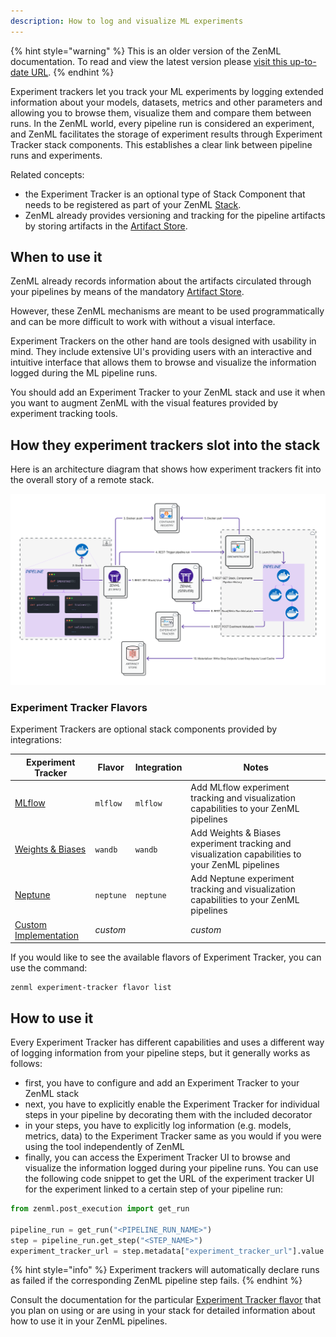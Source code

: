 ```yaml
---
description: How to log and visualize ML experiments
---
```


{% hint style="warning" %}
This is an older version of the ZenML documentation. To read and view the latest version please [visit this up-to-date URL](https://docs.zenml.io).
{% endhint %}


Experiment trackers let you track your ML experiments by logging extended
information about your models, datasets, metrics and other parameters and
allowing you to browse them, visualize them and compare them between runs.
In the ZenML world, every pipeline run is considered an experiment, and ZenML
facilitates the storage of experiment results through Experiment Tracker stack
components. This establishes a clear link between pipeline runs and experiments.

Related concepts:

* the Experiment Tracker is an optional type of Stack Component that needs to be
registered as part of your ZenML [Stack](../../starter-guide/stacks/stacks.md).
* ZenML already provides versioning and tracking for the pipeline artifacts by
storing artifacts in the [Artifact Store](../artifact-stores/artifact-stores.md).

## When to use it

ZenML already records information about the artifacts circulated through your
pipelines by means of the mandatory [Artifact Store](../artifact-stores/artifact-stores.md). 

<!-- markdown-link-check-disable -->

<!---
Similar to
Experiment Trackers, the ZenML pipeline artifacts can be extracted using
[the post-execution workflow API](../../developer-guide/post-execution-workflow.md)
and visualized using the ZenML [Visualizers](../../developer-guide/visualizer.md).
-->

<!-- markdown-link-check-enable -->

However, these ZenML mechanisms are meant to be used programmatically and can be
more difficult to work with without a visual interface.

Experiment Trackers on the other hand are tools designed with usability in mind.
They include extensive UI's providing users with an interactive and intuitive
interface that allows them to browse and visualize the information logged during
the ML pipeline runs.

You should add an Experiment Tracker to your ZenML stack and use it when you
want to augment ZenML with the visual features provided by experiment tracking
tools.

## How they experiment trackers slot into the stack

Here is an architecture diagram that shows how experiment trackers fit into the 
overall story of a remote stack.

![Experiment Tracker](../../assets/diagrams/Remote_with_exp_tracker.png)

### Experiment Tracker Flavors

Experiment Trackers are optional stack components provided by integrations:

| Experiment Tracker                   | Flavor   | Integration   | Notes                                                                                           |
|--------------------------------------|----------|---------------|-------------------------------------------------------------------------------------------------|
| [MLflow](./mlflow.md)                | `mlflow` | `mlflow`      | Add MLflow experiment tracking and visualization capabilities to your ZenML pipelines           |
| [Weights & Biases](./wandb.md)       | `wandb`  | `wandb`       | Add Weights & Biases experiment tracking and visualization capabilities to your ZenML pipelines |
| [Neptune](./neptune.md)              | `neptune`| `neptune`     | Add Neptune experiment tracking and visualization capabilities to your ZenML pipelines          |
| [Custom Implementation](./custom.md) | _custom_ |               | _custom_                                                                                        | Extend the Experiment Tracker abstraction and provide your own implementation |

If you would like to see the available flavors of Experiment Tracker, you can 
use the command:

```shell
zenml experiment-tracker flavor list
```
## How to use it

Every Experiment Tracker has different capabilities and uses a different
way of logging information from your pipeline steps, but it generally works
as follows:

* first, you have to configure and add an Experiment Tracker to your ZenML stack
* next, you have to explicitly enable the Experiment Tracker for individual
steps in your pipeline by decorating them with the included decorator
* in your steps, you have to explicitly log information (e.g. models, metrics,
data) to the Experiment Tracker same as you would if you were using the tool
independently of ZenML
* finally, you can access the Experiment Tracker UI to browse and visualize the
information logged during your pipeline runs. You can use the following code
snippet to get the URL of the experiment tracker UI for the experiment linked
to a certain step of your pipeline run:

```python
from zenml.post_execution import get_run

pipeline_run = get_run("<PIPELINE_RUN_NAME>")
step = pipeline_run.get_step("<STEP_NAME>")
experiment_tracker_url = step.metadata["experiment_tracker_url"].value
```

{% hint style="info" %}
Experiment trackers will automatically declare runs as failed if the 
corresponding ZenML pipeline step fails.
{% endhint %}

Consult the documentation for the particular [Experiment Tracker flavor](#experiment-tracker-flavors)
that you plan on using or are using in your stack for detailed information about
how to use it in your ZenML pipelines.
